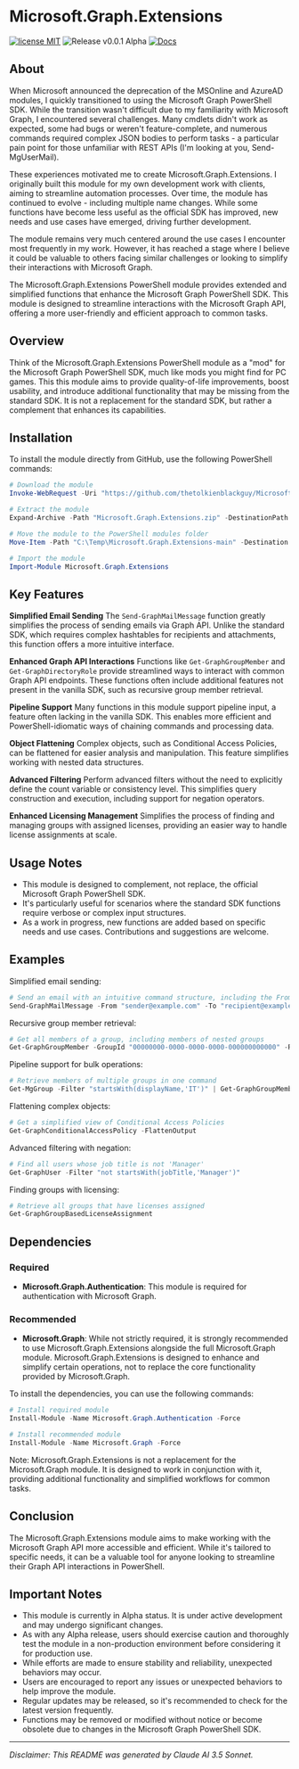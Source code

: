 # Microsoft.Graph.Extensions

[![license MIT](https://img.shields.io/badge/license-MIT-brightgreen)](https://github.com/thetolkienblackguy/Microsoft.Graph.Extensions/blob/main/LICENSE)
![Release v0.0.1 Alpha](https://img.shields.io/badge/Release-v0.0.1%20Alpha-blue)
[![Docs](https://img.shields.io/badge/Docs-GitHub-blue)](https://github.com/thetolkienblackguy/Microsoft.Graph.Extensions/tree/main/Docs)

## About

When Microsoft announced the deprecation of the MSOnline and AzureAD modules, I quickly transitioned to using the Microsoft Graph PowerShell SDK. While the transition wasn't difficult due to my familiarity with Microsoft Graph, I encountered several challenges. Many cmdlets didn't work as expected, some had bugs or weren't feature-complete, and numerous commands required complex JSON bodies to perform tasks - a particular pain point for those unfamiliar with REST APIs (I'm looking at you, Send-MgUserMail).

These experiences motivated me to create Microsoft.Graph.Extensions. I originally built this module for my own development work with clients, aiming to streamline automation processes. Over time, the module has continued to evolve - including multiple name changes. While some functions have become less useful as the official SDK has improved, new needs and use cases have emerged, driving further development.

The module remains very much centered around the use cases I encounter most frequently in my work. However, it has reached a stage where I believe it could be valuable to others facing similar challenges or looking to simplify their interactions with Microsoft Graph.

The Microsoft.Graph.Extensions PowerShell module provides extended and simplified functions that enhance the Microsoft Graph PowerShell SDK. This module is designed to streamline interactions with the Microsoft Graph API, offering a more user-friendly and efficient approach to common tasks.

## Overview

Think of the Microsoft.Graph.Extensions PowerShell module as a "mod" for the Microsoft Graph PowerShell SDK, much like mods you might find for PC games. This this module aims to provide quality-of-life improvements, boost usability, and introduce additional functionality that may be missing from the standard SDK. It is not a replacement for the standard SDK, but rather a complement that enhances its capabilities.

## Installation

To install the module directly from GitHub, use the following PowerShell commands:

```powershell
# Download the module
Invoke-WebRequest -Uri "https://github.com/thetolkienblackguy/Microsoft.Graph.Extensions/archive/main.zip" -OutFile "Microsoft.Graph.Extensions.zip"

# Extract the module
Expand-Archive -Path "Microsoft.Graph.Extensions.zip" -DestinationPath "C:\Temp"

# Move the module to the PowerShell modules folder
Move-Item -Path "C:\Temp\Microsoft.Graph.Extensions-main" -Destination "$($env:PSModulePath.Split(';')[0])\Microsoft.Graph.Extensions"

# Import the module
Import-Module Microsoft.Graph.Extensions
```

## Key Features

**Simplified Email Sending**
The `Send-GraphMailMessage` function greatly simplifies the process of sending emails via Graph API. Unlike the standard SDK, which requires complex hashtables for recipients and attachments, this function offers a more intuitive interface.

**Enhanced Graph API Interactions**
Functions like `Get-GraphGroupMember` and `Get-GraphDirectoryRole` provide streamlined ways to interact with common Graph API endpoints. These functions often include additional features not present in the vanilla SDK, such as recursive group member retrieval.

**Pipeline Support**
Many functions in this module support pipeline input, a feature often lacking in the vanilla SDK. This enables more efficient and PowerShell-idiomatic ways of chaining commands and processing data.

**Object Flattening**
Complex objects, such as Conditional Access Policies, can be flattened for easier analysis and manipulation. This feature simplifies working with nested data structures.

**Advanced Filtering**
Perform advanced filters without the need to explicitly define the count variable or consistency level. This simplifies query construction and execution, including support for negation operators.

**Enhanced Licensing Management**
Simplifies the process of finding and managing groups with assigned licenses, providing an easier way to handle license assignments at scale.

## Usage Notes

- This module is designed to complement, not replace, the official Microsoft Graph PowerShell SDK.
- It's particularly useful for scenarios where the standard SDK functions require verbose or complex input structures.
- As a work in progress, new functions are added based on specific needs and use cases. Contributions and suggestions are welcome.

## Examples

Simplified email sending:
```powershell
# Send an email with an intuitive command structure, including the From address
Send-GraphMailMessage -From "sender@example.com" -To "recipient@example.com" -Subject "Hello" -Body "This is a test email."
```

Recursive group member retrieval:
```powershell
# Get all members of a group, including members of nested groups
Get-GraphGroupMember -GroupId "00000000-0000-0000-0000-000000000000" -Recursive
```

Pipeline support for bulk operations:
```powershell
# Retrieve members of multiple groups in one command
Get-MgGroup -Filter "startsWith(displayName,'IT')" | Get-GraphGroupMember
```

Flattening complex objects:
```powershell
# Get a simplified view of Conditional Access Policies
Get-GraphConditionalAccessPolicy -FlattenOutput
```

Advanced filtering with negation:
```powershell
# Find all users whose job title is not 'Manager'
Get-GraphUser -Filter "not startsWith(jobTitle,'Manager')"
```

Finding groups with licensing:
```powershell
# Retrieve all groups that have licenses assigned
Get-GraphGroupBasedLicenseAssignment
```

## Dependencies

### Required
- **Microsoft.Graph.Authentication**: This module is required for authentication with Microsoft Graph.

### Recommended
- **Microsoft.Graph**: While not strictly required, it is strongly recommended to use Microsoft.Graph.Extensions alongside the full Microsoft.Graph module. Microsoft.Graph.Extensions is designed to enhance and simplify certain operations, not to replace the core functionality provided by Microsoft.Graph.

To install the dependencies, you can use the following commands:

```powershell
# Install required module
Install-Module -Name Microsoft.Graph.Authentication -Force

# Install recommended module
Install-Module -Name Microsoft.Graph -Force
```

Note: Microsoft.Graph.Extensions is not a replacement for the Microsoft.Graph module. It is designed to work in conjunction with it, providing additional functionality and simplified workflows for common tasks.

## Conclusion

The Microsoft.Graph.Extensions module aims to make working with the Microsoft Graph API more accessible and efficient. While it's tailored to specific needs, it can be a valuable tool for anyone looking to streamline their Graph API interactions in PowerShell.

## Important Notes

- This module is currently in Alpha status. It is under active development and may undergo significant changes.
- As with any Alpha release, users should exercise caution and thoroughly test the module in a non-production environment before considering it for production use.
- While efforts are made to ensure stability and reliability, unexpected behaviors may occur.
- Users are encouraged to report any issues or unexpected behaviors to help improve the module.
- Regular updates may be released, so it's recommended to check for the latest version frequently.
- Functions may be removed or modified without notice or become obsolete due to changes in the Microsoft Graph PowerShell SDK.


---

*Disclaimer: This README was generated by Claude AI 3.5 Sonnet.*